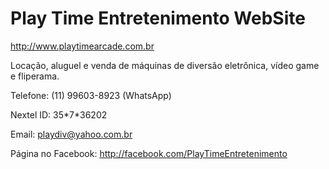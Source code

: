 # Play Time Entretenimento WebSite
http://www.playtimearcade.com.br

Locação, aluguel e venda de máquinas de diversão eletrônica, vídeo game e fliperama.

Telefone: (11) 99603-8923 (WhatsApp)

Nextel ID: 35\*7\*36202

Email: playdiv@yahoo.com.br

Página no Facebook: http://facebook.com/PlayTimeEntretenimento

